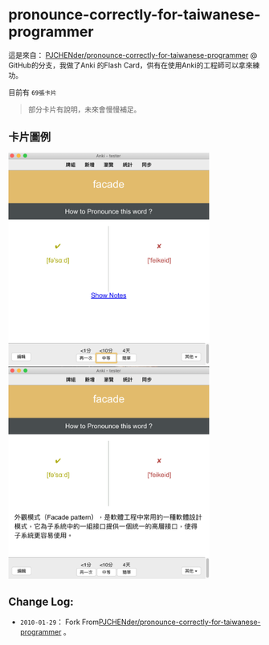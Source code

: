 # pronounce-correctly-for-taiwanese-programmer

這是來自： [PJCHENder/pronounce-correctly-for-taiwanese-programmer](https://github.com/PJCHENder/pronounce-correctly-for-taiwanese-programmer) @ GitHub的分支，我做了Anki 的Flash Card，供有在使用Anki的工程師可以拿來練功。

目前有 `69張卡片`

> 部分卡片有說明，未來會慢慢補足。

## 卡片圖例

<img src="image/Card1.png" alt="drawing" width="400"/>  
<img src="image/Card2.png" alt="drawing" width="400"/>

## Change Log:

- `2010-01-29`： Fork From[PJCHENder/pronounce-correctly-for-taiwanese-programmer](https://github.com/PJCHENder/pronounce-correctly-for-taiwanese-programmer) 。
